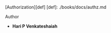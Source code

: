 

[Authorization][def]
[def]: ./books/docs/authz.md

<div align="center">


  
</div>

Author
* **Hari P Venkateshaiah** 
